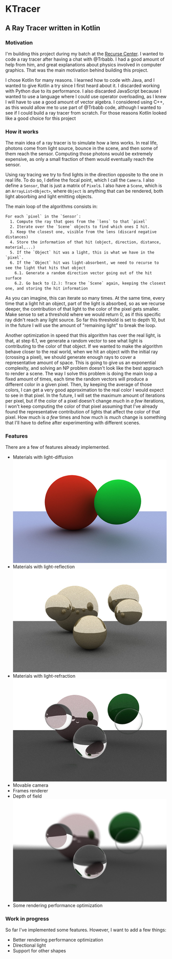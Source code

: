 # KTracer
## A Ray Tracer written in Kotlin

### Motivation
I'm building this project during my batch at the [Recurse Center](https://www.recurse.com). I wanted to code a ray tracer after having a chat with @Trbabb. I had a good amount of help from him, and great explanations about physics involved in computer graphics. That was the main motivation behind building this project.

I chose Kotlin for many reasons. I learned how to code with Java, and I wanted to give Kotlin a try since I first heard about it. I discarded working with Python due to its performance. I also discarded JavaScript because I wanted to use a language where I could use operator overloading, as I knew I will have to use a good amount of vector algebra. I considered using C++, as this would allow me to use part of @Trbabb code, although I wanted to see if I could build a ray tracer from scratch. For those reasons Kotlin looked like a good choice for this project

### How it works
The main idea of a ray tracer is to simulate how a lens works. In real life, photons come from light source, bounce in the scene, and then some of them reach the sensor. Computing those photons would be extremely expensive, as only a small fraction of them would eventually reach the sensor.

Using ray tracing we try to find lights in the direction opposite to the one in real life. To do so, I define the focal point, which I call the `Camera`. I also define a `Sensor`, that is just a matrix of `Pixel`s. I also have a `Scene`, which is an `ArrayList<Object>`, where `Object` is anything that can be rendered, both light absorbing and light emitting objects.

The main loop of the algorithms consists in:
```
For each `pixel` in the `Sensor`:
  1. Compute the ray that goes from the `lens` to that `pixel`
  2. Iterate over the `Scene` objects to find which ones I hit.
  3. Keep the closest one, visible from the lens (discard negative distances)
  4. Store the information of that hit (object, direction, distance, material,...)
  5. If the `Object` hit was a light, this is what we have in the `pixel`.
  6. If the `Object` hit was light-absorbent, we need to recurse to see the light that hits that object
    6.1. Generate a random direction vector going out of the hit surface
    6.2. Go back to (2.): Trace the `Scene` again, keeping the closest one, and storing the hit information
```

As you can imagine, this can iterate so many times. At the same time, every time that a light hit an object, part of the light is absorbed, so as we recurse deeper, the contribution of that light to the color of the pixel gets smaller. Make sense to set a threshold where we would return 0, as if this specific ray didn't reach any light source. So far this threshold is set to depth 10, but in the future I will use the amount of "remaining light" to break the loop.

Another optimization in speed that this algorithm has over the real light, is that, at step 6.1, we generate a random vector to see what light is contributing to the color of that object. If we wanted to make the algorithm behave closer to the real world, when we hit an object with the initial ray (crossing a pixel), we should generate enough rays to cover a representative amount of space. This is going to give us an exponential complexity, and solving an NP problem doesn't look like the best approach to render a scene. The way I solve this problem is doing the main loop a fixed amount of times, each time the random vectors will produce a different color in a given pixel. Then, by keeping the average of those colors, I can get a very good approximation to the real color I would expect to see in that pixel. In the future, I will set the maximum amount of iterations per pixel, but if the color of a pixel doesn't change _much_ in _a few_ iterations, I won't keep computing the color of that pixel assuming that I've already found the representative contribution of lights that affect the color of that pixel. How much is _a few_ times and how much is _much_ change is something that I'll have to define after experimenting with different scenes.

### Features
There are a few of features already implemented.
 * Materials with light-diffusion  
   ![light diffusion](./RENDERS/toReadme/diffusive.jpg)
 * Materials with light-reflection  
   ![light reflection](./RENDERS/toReadme/reflection.jpg)
 * Materials with light-refraction  
   ![light refraction](./RENDERS/toReadme/refraction.jpg)
 * Movable camera
 * Frames renderer
 * Depth of field  
   ![depth of field](./RENDERS/toReadme/dof.jpg)
 * Some rendering performance optimization

### Work in progress
So far I've implemented some features. However, I want to add a few things:
 * Better rendering performance optimization
 * Directional light
 * Support for other shapes
